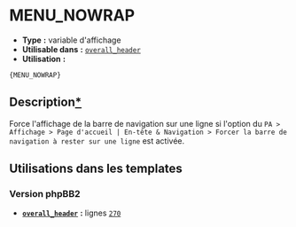 # MENU_NOWRAP
* __Type__ __:__ variable d'affichage
* __Utilisable dans__ __:__ [`overall_header`](../tpl/overall_header.md#readme)
* __Utilisation__ __:__

```smarty
{MENU_NOWRAP}
```

## Description[*](https://fa-tvars.appspot.com/var/MENU_NOWRAP)
Force l'affichage de la barre de navigation sur une ligne si l'option du `PA > Affichage > Page d'accueil | En-tête & Navigation > Forcer la barre de navigation à rester sur une ligne` est activée. 

## Utilisations dans les templates

### Version phpBB2
* __[`overall_header`](../tpl/overall_header.md#readme)__ __:__ lignes [`270`](../src/subsilver/overall_header.tpl#L270)

